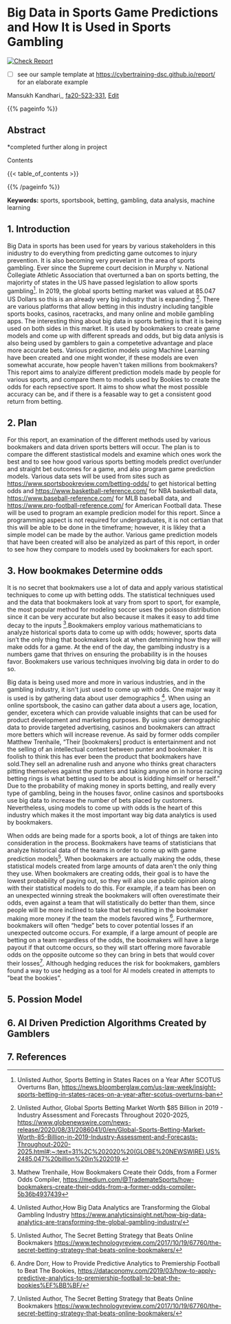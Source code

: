 # Big Data in Sports Game Predictions and How It is Used in Sports Gambling

[![Check Report](https://github.com/cybertraining-dsc/fa20-523-331/workflows/Check%20Report/badge.svg)](https://github.com/cybertraining-dsc/fa20-523-331/actions)

- [ ] see our sample template at <https://cybertraining-dsc.github.io/report/> for an elaborate example

Mansukh Kandhari,, [fa20-523-331](https://github.com/cybertraining-dsc/fa20-523-331/), [Edit](https://github.com/cybertraining-dsc/fa20-523-331/blob/master/project/project.md)

{{% pageinfo %}}

## Abstract

*completed further along in project

Contents

{{< table_of_contents >}}

{{% /pageinfo %}}

**Keywords:** sports, sportsbook, betting, gambling, data analysis, machine learning

## 1. Introduction 

Big Data in sports has been used for years by various stakeholders in this inidustry to do everything from predicting game outcomes to injury prevention. It is also becoming very prevelant in the area of sports gambling. Ever since the Supreme court decision in Murphy v. National Collegiate Athletic Association that overturned a ban on sports betting, the majorirty of states in the US have passed legislation to allow sports gambling[^1]. In 2019, the global sports betting market was valued at 85.047 US Dollars so this is an already very big industry that is expanding [^2]. There are various platforms that allow betting in this industry including tangible sports books, casinos, racetracks, and many online and mobile gambling apps. The interesting thing about big data in sports betting is that it is being used on both sides in this market. It is used by bookmakers to create game models and come up with different spreads and odds, but big data anlysis is also being used by gamblers to gain a competetive advantage and place more accurate bets. Various prediction models using Machine Learning have been created and one might wonder, if these models are even somewhat accurate, how people haven't taken millions from bookmakers? This report aims to analyize different prediction models made by people for various sports, and compare them to models used by Bookies to create the odds for each repsective sport. It aims to show what the most possible accuracy can be, and if there is a feasable way to get a consistent good return from betting. 


## 2. Plan

For this report, an examination of the different methods used by various bookmakers and data driven sports betters will occur. The plan is to compare the different stastistical models and examine which ones work the best and to see how good various sports betting models predict over/under and straight bet outcomes for a game, and also program game prediction models. Various data sets will be used from sites such as https://www.sportsbookreview.com/betting-odds/ to get historical betting odds and https://www.basketball-reference.com/ for NBA basketball data, https://www.baseball-reference.com/ for MLB baseball data, and https://www.pro-football-reference.com/ for American Football data. These will be used to program an example predicion model for this report. Since a programming aspect is not required for undergraduates, it is not certian that this will be able to be done in the timeframe; however, it is likley that a simple model can be made by the author. Various game prediction models that have been created will also be analyized as part of this report, in order to see how they compare to models used by bookmakers for each sport. 







## 3. How bookmakes Determine odds

It is no secret that bookmakers use a lot of data and apply various statistical techniques to come up with betting odds. The statistical techniques used and the data that bookmakers look at vary from sport to sport, for example, the most popular method for modeling soccer uses the poisson distribution since it can be very accurate but also because it makes it easy to add time decay to the inputs [^3].Bookmakers employ various mathematicians to analyze historical sports data to come up with odds; however, sports data isn’t the only thing that bookmakers look at when determining how they will make odds for a game. At the end of the day, the gamlbing industry is a numbers game that thrives on ensuring the probability is in the houses favor. Bookmakers use various techniques involving big data in order to do so. 

Big data is being used more and more in various industries, and in the gambling industry, it isn't just used to come up with odds. One major way it is used is by gathering data about user demographics [^4]. When using an online sportsbook, the casino can gather data about a users age, location, gender, excetera which can provide valuable insights that can be used for product development and marketing purposes. By using user demographic data to provide targeted advertising, casinos and bookmakers can attract more betters which will increase revenue. As said by former odds compiler Matthew Trenhaile, “Their [bookmakers] product is entertainment and not the selling of an intellectual contest between punter and bookmaker. It is foolish to think this has ever been the product that bookmakers have sold.They sell an adrenaline rush and anyone who thinks great characters pitting themselves against the punters and taking anyone on in horse racing betting rings is what betting used to be about is kidding himself or herself.” Due to the probability of making money in sports betting, and really every type of gambling, being in the houses favor, online casinos and sportsbooks use big data to increase the number of bets placed by customers. Nevertheless, using models to come up with odds is the heart of this industry which makes it the most important way big data analytics is used by bookmakers.
	
When odds are being made for a sports book, a lot of things are taken into consideration in the process. Bookmakers have teams of statisticians that analyze historical data of the teams in order to come up with game prediction models[^5]. When bookmakers are actually making the odds, these statistical models created from large amounts of data aren't the only thing they use. When bookmakers are creating odds, their goal is to have the lowest probability of paying out, so they will also use public opinion along with their statistical models to do this. For example, if a team has been on an unexpected winning streak the bookmakers will often overestimate their odds, even against a team that will statistically do better than them, since people will be more inclined to take that bet resulting in the bookmaker making more money if the team the models favored wins [^6]. Furthermore, bookmakers will often “hedge” bets to cover potential losses if an unexpected outcome occurs. For example, if a large amount of people are betting on a team regardless of the odds, the bookmakers will have a large payout if that outcome occurs, so they will start offering more favorable odds on the opposite outcome so they can bring in bets that would cover their losses[^5]. Although hedging reduces the risk for bookmakers, gamblers found a way to use hedging as a tool for AI models created in attempts to "beat the bookies". 








## 5. Possion Model

## 6. AI Driven Prediction Algorithms Created by Gamblers

## 7. References

[^1]: Unlisted Author, Sports Betting in States Races on a Year After SCOTUS Overturns Ban, <https://news.bloomberglaw.com/us-law-week/insight-sports-betting-in-states-races-on-a-year-after-scotus-overturns-ban>

[^2]: Unlisted Author, Global Sports Betting Market Worth $85 Billion in 2019 - Industry Assessment and Forecasts Throughout 2020-2025,  <https://www.globenewswire.com/news-release/2020/08/31/2086041/0/en/Global-Sports-Betting-Market-Worth-85-Billion-in-2019-Industry-Assessment-and-Forecasts-Throughout-2020-2025.html#:~:text=31%2C%202020%20(GLOBE%20NEWSWIRE),US%2485.047%20billion%20in%202019>.

[^3]: Mathew Trenhaile, How Bookmakers Create their Odds, from a Former Odds Compiler, <https://medium.com/@TrademateSports/how-bookmakers-create-their-odds-from-a-former-odds-compiler-5b36b4937439>

[^4]: Unlisted Author,How Big Data Analytics are Transforming the Global Gambling Industry <https://www.analyticsinsight.net/how-big-data-analytics-are-transforming-the-global-gambling-industry/>

[^5]: Unlisted Author, The Secret Betting Strategy that Beats Online Bookmakers <https://www.technologyreview.com/2017/10/19/67760/the-secret-betting-strategy-that-beats-online-bookmakers/>

[^6]: Andre Dorr, How to Provide Predictive Analytics to Premiership Football to Beat The Bookies, <https://dataconomy.com/2019/03/how-to-apply-predictive-analytics-to-premiership-football-to-beat-the-bookies%EF%BB%BF/>


